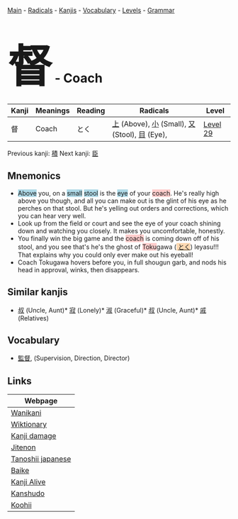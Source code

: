 <style> bigfont {font-size: 100px}</style>
[Main](../README.md) -
[Radicals](../radicals.md) -
[Kanjis](../kanjis.md) -
[Vocabulary](../vocabulary.md) -
[Levels](../levels.md) -
[Grammar](../grammar.md)
# <bigfont> 督</bigfont> - Coach 

| Kanji | Meanings | Reading | Radicals | Level |
| --- | --- | --- | --- | --- |
| 督 | Coach | とく | [上](../radicals/上.md) (Above), [小](../radicals/小.md) (Small), [又](../radicals/又.md) (Stool), [目](../radicals/目.md) (Eye),  | [Level 29](../levels/wk_level29.md) |

Previous kanji: [積](積.md) Next kanji: [臣](臣.md) 

## Mnemonics
 * <span style="background-color:#ADD8E6"> Above</span> you, on a <span style="background-color:#ADD8E6"> small</span> <span style="background-color:#ADD8E6"> stool</span> is the <span style="background-color:#ADD8E6"> eye</span> of your <span style="background-color:#ffcccb"> coach</span>. He's really high above you though, and all you can make out is the glint of his eye as he perches on that stool. But he's yelling out orders and corrections, which you can hear very well.
* Look up from the field or court and see the eye of your coach shining down and watching you closely. It makes you uncomfortable, honestly.
* You finally win the big game and the <span style="background-color:#ffcccb"> coach</span> is coming down off of his stool, and you see that's he's the ghost of <span style="background-color:#ffcccb"> Toku</span>gawa (<span style="background-color:#fed8b1"> [とく](https://jisho.org/search/とく)</span>) Ieyasu!!! That explains why you could only ever make out his eyeball!
* Coach Tokugawa hovers before you, in full shougun garb, and nods his head in approval, winks, then disappears.


## Similar kanjis
 * [叔](叔.md) (Uncle, Aunt)* [寂](寂.md) (Lonely)* [淑](淑.md) (Graceful)* [叔](叔.md) (Uncle, Aunt)* [戚](戚.md) (Relatives)


## Vocabulary
 * [監督](../vocabulary/督.md), (Supervision, Direction, Director)



## Links 

| Webpage |
| --- |
| [Wanikani          ](https://www.wanikani.com/kanji/督) |
| [Wiktionary        ](https://en.wiktionary.org/wiki/督) |
| [Kanji damage      ](http://www.kanjidamage.com/kanji/search?utf8=✓&q=督) |
| [Jitenon           ](https://jitenon.com/kanji/督) |
| [Tanoshii japanese ](https://www.tanoshiijapanese.com/dictionary/kanji.cfm?k=督) |
| [Baike             ](https://baike.baidu.com/item/督) |
| [Kanji Alive       ](https://app.kanjialive.com/督) |
| [Kanshudo          ](https://www.kanshudo.com/searchmn?q=督) |
| [Koohii            ](https://kanji.koohii.com/study/kanji/督) |
